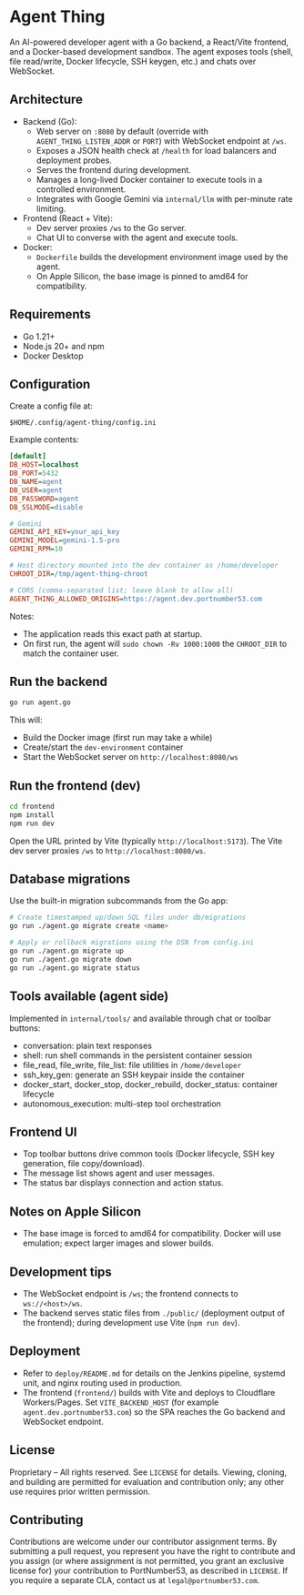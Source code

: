 # Agent Thing

An AI-powered developer agent with a Go backend, a React/Vite frontend, and a Docker-based development sandbox. The agent exposes tools (shell, file read/write, Docker lifecycle, SSH keygen, etc.) and chats over WebSocket.

## Architecture

- Backend (Go):
  - Web server on `:8080` by default (override with `AGENT_THING_LISTEN_ADDR` or `PORT`) with WebSocket endpoint at `/ws`.
  - Exposes a JSON health check at `/health` for load balancers and deployment probes.
  - Serves the frontend during development.
  - Manages a long-lived Docker container to execute tools in a controlled environment.
  - Integrates with Google Gemini via `internal/llm` with per-minute rate limiting.
- Frontend (React + Vite):
  - Dev server proxies `/ws` to the Go server.
  - Chat UI to converse with the agent and execute tools.
- Docker:
  - `Dockerfile` builds the development environment image used by the agent.
  - On Apple Silicon, the base image is pinned to amd64 for compatibility.

## Requirements

- Go 1.21+
- Node.js 20+ and npm
- Docker Desktop

## Configuration

Create a config file at:

`$HOME/.config/agent-thing/config.ini`

Example contents:

```ini
[default]
DB_HOST=localhost
DB_PORT=5432
DB_NAME=agent
DB_USER=agent
DB_PASSWORD=agent
DB_SSLMODE=disable

# Gemini
GEMINI_API_KEY=your_api_key
GEMINI_MODEL=gemini-1.5-pro
GEMINI_RPM=10

# Host directory mounted into the dev container as /home/developer
CHROOT_DIR=/tmp/agent-thing-chroot

# CORS (comma-separated list; leave blank to allow all)
AGENT_THING_ALLOWED_ORIGINS=https://agent.dev.portnumber53.com
```

Notes:

- The application reads this exact path at startup.
- On first run, the agent will `sudo chown -Rv 1000:1000` the `CHROOT_DIR` to match the container user.

## Run the backend

```bash
go run agent.go
```

This will:

- Build the Docker image (first run may take a while)
- Create/start the `dev-environment` container
- Start the WebSocket server on `http://localhost:8080/ws`

## Run the frontend (dev)

```bash
cd frontend
npm install
npm run dev
```

Open the URL printed by Vite (typically `http://localhost:5173`). The Vite dev server proxies `/ws` to `http://localhost:8080/ws`.

## Database migrations

Use the built-in migration subcommands from the Go app:

```bash
# Create timestamped up/down SQL files under db/migrations
go run ./agent.go migrate create <name>

# Apply or rollback migrations using the DSN from config.ini
go run ./agent.go migrate up
go run ./agent.go migrate down
go run ./agent.go migrate status
```

## Tools available (agent side)

Implemented in `internal/tools/` and available through chat or toolbar buttons:

- conversation: plain text responses
- shell: run shell commands in the persistent container session
- file_read, file_write, file_list: file utilities in `/home/developer`
- ssh_key_gen: generate an SSH keypair inside the container
- docker_start, docker_stop, docker_rebuild, docker_status: container lifecycle
- autonomous_execution: multi-step tool orchestration

## Frontend UI

- Top toolbar buttons drive common tools (Docker lifecycle, SSH key generation, file copy/download).
- The message list shows agent and user messages.
- The status bar displays connection and action status.

## Notes on Apple Silicon

- The base image is forced to amd64 for compatibility. Docker will use emulation; expect larger images and slower builds.

## Development tips

- The WebSocket endpoint is `/ws`; the frontend connects to `ws://<host>/ws`.
- The backend serves static files from `./public/` (deployment output of the frontend); during development use Vite (`npm run dev`).

## Deployment

- Refer to `deploy/README.md` for details on the Jenkins pipeline, systemd unit, and nginx routing used in production.
- The frontend (`frontend/`) builds with Vite and deploys to Cloudflare Workers/Pages. Set `VITE_BACKEND_HOST` (for example `agent.dev.portnumber53.com`) so the SPA reaches the Go backend and WebSocket endpoint.

## License

Proprietary – All rights reserved. See `LICENSE` for details. Viewing, cloning, and building are permitted for evaluation and contribution only; any other use requires prior written permission.

## Contributing

Contributions are welcome under our contributor assignment terms. By submitting a pull request, you represent you have the right to contribute and you assign (or where assignment is not permitted, you grant an exclusive license for) your contribution to PortNumber53, as described in `LICENSE`. If you require a separate CLA, contact us at `legal@portnumber53.com`.
